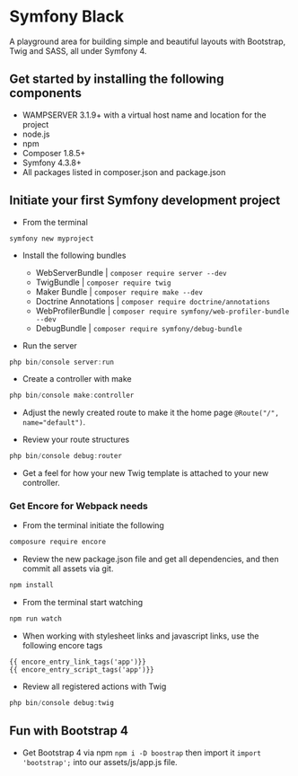 # Symfony Black
A playground area for building simple and beautiful layouts with Bootstrap, Twig and SASS, all under Symfony 4. 

## Get started by installing the following components

* WAMPSERVER 3.1.9+ with a virtual host name and location for the project
* node.js
* npm
* Composer 1.8.5+
* Symfony 4.3.8+
* All packages listed in composer.json and package.json

## Initiate your first Symfony development project

* From the terminal

```
symfony new myproject
```

* Install the following bundles

    - WebServerBundle | `composer require server --dev`
    - TwigBundle | `composer require twig`
    - Maker Bundle | `composer require make --dev`
    - Doctrine Annotations | `composer require doctrine/annotations`
    - WebProfilerBundle  | `composer require symfony/web-profiler-bundle --dev`
    - DebugBundle | `composer require symfony/debug-bundle`

* Run the server

```powershell
php bin/console server:run
```

* Create a controller with make

```powershell
php bin/console make:controller
```

* Adjust the newly created route to make it the home page `@Route("/", name="default")`.  

* Review your route structures

```powershell
php bin/console debug:router
```

* Get a feel for how your new Twig template is attached to your new controller.

### Get Encore for Webpack needs

* From the terminal initiate the following

```powershell
composure require encore
```

* Review the new package.json file and get all dependencies, and then commit all assets via git.

```powershell
npm install
```

* From the terminal start watching

```powershell
npm run watch
```

* When working with stylesheet links and javascript links, use the following encore tags

```twig
{{ encore_entry_link_tags('app')}}
{{ encore_entry_script_tags('app')}}
```

* Review all registered actions with Twig

```powershell
php bin/console debug:twig
```

## Fun with Bootstrap 4

* Get Bootstrap 4 via npm `npm i -D boostrap` then import it `import  'bootstrap';` into our assets/js/app.js file.